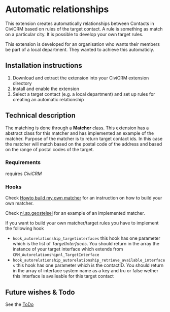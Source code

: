 Automatic relationships
==================================================

This extension creates automatically relationships between Contacts in CiviCRM based on rules of the target contact.
A rule is something as match on a particular city. It is possible to develop your own target rules.

This extension is developed for an organisation who wants their members be part of a local department. They wanted to achieve this automaticly.

Installation instructions
-------------------------

1. Download and extract the extension into your CiviCRM extension directory
2. Install and enable the extension
3. Select a target contact (e.g. a local department) and set up rules for creating an automatic relationship

Technical description
---------------------

The matching is done through a **Matcher** class. This extension has a abstract class for this matcher and has implemented an example of the matcher. Purpose of the matcher is to return target contact ids. In this case the matcher will match based on the postal code of the address and based on the range of postal codes of the target. 

### Requirements

requires *CiviCRM*

### Hooks

Check [Howto build my own matcher](docs/howto_own_matcher.md) for an instruction on how to build your own matcher.

Check [nl.sp.geostelsel](https://github.com/SPnl/nl.sp.geostelsel) for an example of an implemented matcher.

If you want to build your own matcher/target rules you have to implement the following hook

- `hook_autorelationship_targetinterfaces` this hook has one parameter which is the list of *TargetInterfaces*. You should return in the array the instance of your target interface which extends from  `CRM_Autorelationshipnl_TargetInterface`
- `hook_autorelationship_autorelationship_retrieve_available_interfaces` this hook has one parameter which is the contactID. You should return in the array of interface system name as a key and tru or false wether this interface is availeable for this target contact

Future wishes & Todo
--------------------

See the [ToDo](docs/TODO.md)
